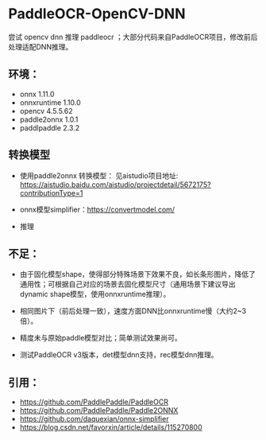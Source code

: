 # PaddleOCR-OpenCV-DNN
尝试 opencv dnn 推理 paddleocr ；大部分代码来自PaddleOCR项目，修改前后处理适配DNN推理。


## 环境：

 - onnx 	 1.11.0
 - onnxruntime 	 1.10.0
 - opencv  4.5.5.62
 - paddle2onnx 	1.0.1
 - paddlpaddle   2.3.2

## 转换模型
 - 使用paddle2onnx 转换模型：
  见aistudio项目地址: https://aistudio.baidu.com/aistudio/projectdetail/5672175?contributionType=1

- onnx模型simplifier：https://convertmodel.com/

- 推理

## 不足：
	
 - 由于固化模型shape，使得部分特殊场景下效果不良，如长条形图片，降低了通用性；可根据自己对应的场景去固化模型尺寸（通用场景下建议导出dynamic shape模型，使用onnxruntime推理）。

 - 相同图片下（前后处理一致），速度方面DNN比onnxruntime慢（大约2~3倍）。
 - 精度未与原始paddle模型对比；简单测试效果尚可。
 - 测试PaddleOCR v3版本，det模型dnn支持，rec模型dnn推理。

## 引用：
 - https://github.com/PaddlePaddle/PaddleOCR
 - https://github.com/PaddlePaddle/Paddle2ONNX
 - https://github.com/daquexian/onnx-simplifier
 - https://blog.csdn.net/favorxin/article/details/115270800
